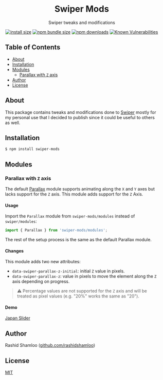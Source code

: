 <h1 align="center">
   <b>
        Swiper Mods<br>
    </b>
</h1>

<p align="center">Swiper tweaks and modifications</p>

<div align="center">

[![install size](https://img.shields.io/badge/dynamic/json?url=https://packagephobia.com/v2/api.json?p=swiper-mods&query=$.install.pretty&label=install%20size&style=flat-square)](https://packagephobia.now.sh/result?p=swiper-mods)
[![npm bundle size](https://img.shields.io/bundlephobia/minzip/swiper-mods?style=flat-square)](https://bundlephobia.com/package/swiper-mods@latest)
[![npm downloads](https://img.shields.io/npm/dm/swiper-mods.svg?style=flat-square)](https://npm-stat.com/charts.html?package=swiper-mods)
[![Known Vulnerabilities](https://snyk.io/test/npm/swiper-mods/badge.svg)](https://snyk.io/test/npm/swiper-mods)

</div>

## Table of Contents

- [About](#about)
- [Installation](#installation)
- [Modules](#modules)
  - [Parallax with `Z` axis](#parallax-with-z-axis)
- [Author](#author)
- [License](#license)

## About

This package contains tweaks and modifications done to [Swiper](https://www.npmjs.com/package/swiper) mostly for my personal use that I decided to publish since it could be useful to others as well.

## Installation

```bash
$ npm install swiper-mods
```

## Modules

### Parallax with `Z` axis

The default [Parallax](https://swiperjs.com/swiper-api#parallax) module supports animating along the `X` and `Y` axes but lacks support for the `Z` axis. This module adds support for the `Z` Axis.

#### Usage

Import the `Parallax` module from `swiper-mods/modules` instead of `swiper/modules`:

```js
import { Parallax } from 'swiper-mods/modules';
```

The rest of the setup process is the same as the default Parallax module.

#### Changes

This module adds two new attributes:

- `data-swiper-parallax-z-initial`: initial `Z` value in pixels.
- `data-swiper-parallax-z`: value in pixels to move the element along the `Z` axis depending on progress.

> ⚠️ Percentage values are not supported for the `Z` axis and will be treated as pixel values (e.g. "20%" works the same as "20").

#### Demo

[Japan Slider](https://rashidshamloo.github.io/japan-slider)

## Author

Rashid Shamloo (<a href="https://github.com/rashidshamloo/">github.com/rashidshamloo</a>)

## License

[MIT](LICENSE)
